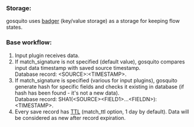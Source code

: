 ### Storage:

gosquito uses [badger](https://github.com/dgraph-io/badger) (key/value storage) as a storage for keeping flow states.  

### Base workflow:  

1. Input plugin receives data.
2. If match_signature is not specified (default value), gosquito compares input data timestamp with saved source timestamp.<br>Database record: <SOURCE\>:\<TIMESTAMP\>.
3. If match_signature is specified (various for input plugins), gosquito generate hash for specific fields and checks it existing in database (if hash has been found - it's not a new data).<br>Database record: SHA1(\<SOURCE\>\<FIELD1\>...\<FIELDN\>):\<TIMESTAMP\>.
4. Every save record has [TTL](https://dgraph.io/docs/badger/get-started/#setting-time-to-live-ttl-and-user-metadata-on-keys) (match_ttl option, 1 day by default). Data will be considered as new after record expiration.